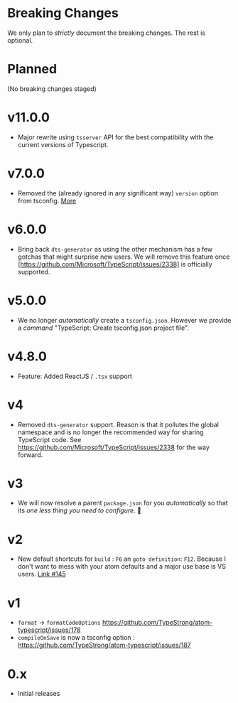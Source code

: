 # Breaking Changes

We only plan to *strictly* document the breaking changes. The rest is optional.

# Planned
(No breaking changes staged)

# v11.0.0
* Major rewrite using `tsserver` API for the best compatibility with the current versions of Typescript.

# v7.0.0
* Removed the (already ignored in any significant way) `version` option from tsconfig. [More](https://github.com/TypeStrong/atom-typescript/issues/617)

# v6.0.0
* Bring back `dts-generator` as using the other mechanism has a few gotchas that might surprise new users. We will remove this feature once [https://github.com/Microsoft/TypeScript/issues/2338] is officially supported.

# v5.0.0
* We no longer *automatically* create a `tsconfig.json`. However we provide a *command* "TypeScript: Create tsconfig.json project file".

# v4.8.0
* Feature: Added ReactJS / `.tsx` support

# v4
* Removed `dts-generator` support. Reason is that it pollutes the global namespace and is no longer the recommended way for sharing TypeScript code. See https://github.com/Microsoft/TypeScript/issues/2338 for the way forward.

# v3
* We will now resolve a parent `package.json` for you *automatically* so that its *one less thing you need to configure*. :rose:

# v2
* New default shortcuts for `build` : `F6` an `goto definition`: `F12`. Because I don't want to mess with your atom defaults and a major use base is VS users. [Link #145](https://github.com/TypeStrong/atom-typescript/issues/145)

# v1
* `format` -> `formatCodeOptions` https://github.com/TypeStrong/atom-typescript/issues/178
* `compileOnSave` is now a tsconfig option : https://github.com/TypeStrong/atom-typescript/issues/187

# 0.x
* Initial releases
